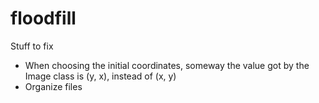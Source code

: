 # floodfill

Stuff to fix
- When choosing the initial coordinates, someway the value got by the Image class is (y, x), instead of (x, y)
- Organize files